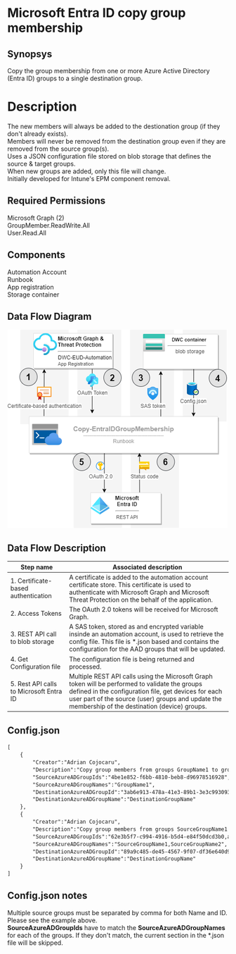 # Microsoft Entra ID copy group membership

## Synopsys
Copy the group membership from one or more Azure Active Directory (Entra ID) groups to a single destination group.

# Description
The new members will always be added to the destionation group (if they don't already exists).  
Members will never be removed from the destination group even if they are removed from the source group(s).  
Uses a JSON configuration file stored on blob storage that defines the source & target groups.    
When new groups are added, only this file will change.  
Initially developed for Intune's EPM component removal.

## Required Permissions
Microsoft Graph (2)  
    GroupMember.ReadWrite.All  
    User.Read.All  

## Components
Automation Account  
Runbook  
App registration  
Storage container  

## Data Flow Diagram
![alt text](https://github.com/AdrianbCojocaru/Entra-ID/raw/main/Copy-GroupMembership/Diagram.drawio.png "Copy-EntraIDGroupMembership")

## Data Flow Description
| Step name     | Associated description |
| ------------- | ---------------------- |
| 1. Certificate-based authentication | A certificate is added to the automation account certificate store. This certificate is used to authenticate with Microsoft Graph and Microsoft Threat Protection on the behalf of the  application. |
| 2. Access Tokens | The OAuth 2.0 tokens will be received for Microsoft Graph. |
| 3. REST API call to blob storage | A SAS token, stored as and encrypted variable insinde an automation account, is used to retrieve the config file. This file is *.json based and contains the configuration for the AAD groups that will be updated. |
| 4. Get Configuration file | The configuration file is being returned and processed. |
| 5. Rest API calls to Microsoft Entra ID | Multiple REST API calls using the Microsoft Graph token will be performed to validate the groups defined in the configuration file, get devices for each user part of the source (user) groups and update the membership of the destination (device) groups. |

## Config.json

```xml
[
    {
        "Creator":"Adrian Cojocaru",
        "Description":"Copy group members from groups GroupName1 to group DestinationGroupName.",
        "SourceAzureADGroupIds":"4be1e852-f6bb-4810-beb8-d96978516928",
        "SourceAzureADGroupNames":"GroupName1",
        "DestinationAzureADGroupId":"3ab6e913-478a-41e3-89b1-3e3c9930935c",
        "DestinationAzureADGroupName":"DestinationGroupName"
    },
    {
        "Creator":"Adrian Cojocaru",
        "Description":"Copy group members from groups SourceGroupName1 and SourceGroupName2 to group DestinationGroupName.",
        "SourceAzureADGroupIds":"62e3b5f7-c994-4916-b5d4-e84f50dcd3b0,a4a749b1-a962-477a-b360-6cb19f55dbae",
        "SourceAzureADGroupNames":"SourceGroupName1,SourceGroupName2",
        "DestinationAzureADGroupId":"89a9c485-de45-4567-9f07-df36e640d9fe",
        "DestinationAzureADGroupName":"DestinationGroupName"
    }
]
```

## Config.json notes
Multiple source groups must be separated by comma for both Name and ID. Please see the example above.  
**SourceAzureADGrouplds** have to match the **SourceAzureADGroupNames** for each of the groups. If they don't match, the current section in the *.json file will be skipped.